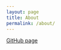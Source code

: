 ```yaml
---
layout: page
title: About
permalink: /about/
---
```


[GitHub page](https://github.com/g5v991x/structure_biology_picture_book/tree/main)
